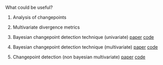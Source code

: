What could be useful?
1. Analysis of changepoints
2. Multivariate divergence metrics

1. Bayesian changepoint detection technique (univariate)
[paper](https://arxiv.org/abs/0710.3742)
[code](https://github.com/hildensia/bayesian_changepoint_detection)

2. Bayesian changepoint detection technique (multivariate)
[paper](https://arxiv.org/pdf/1306.4933)
[code](https://github.com/chdhr-harshal/nonparametric-changepoint-detection)

3. Changepoint detection (non bayesian multivariate)
[paper](https://arxiv.org/pdf/1801.00826.pdf)
[code](https://github.com/deepcharles/ruptures)
